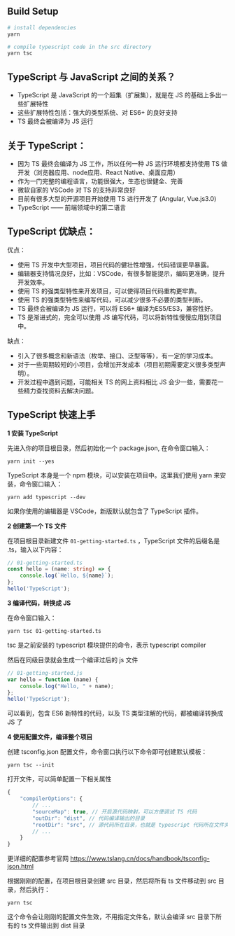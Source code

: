 
## Build Setup

``` bash
# install dependencies
yarn

# compile typescript code in the src directory
yarn tsc
```

## TypeScript 与 JavaScript 之间的关系？

- TypeScript 是 JavaScript 的一个超集（扩展集），就是在 JS 的基础上多出一些扩展特性
- 这些扩展特性包括：强大的类型系统、对 ES6+ 的良好支持
- TS 最终会被编译为 JS 运行

## 关于 TypeScript：
- 因为 TS 最终会编译为 JS 工作，所以任何一种 JS 运行环境都支持使用 TS 做开发（浏览器应用、node应用、React Native、桌面应用）
- 作为一门完整的编程语言，功能很强大，生态也很健全、完善
- 微软自家的 VSCode 对 TS 的支持非常良好
- 目前有很多大型的开源项目开始使用 TS 进行开发了 (Angular, Vue.js3.0)
- TypeScript —— 前端领域中的第二语言


## TypeScript 优缺点：

优点：

- 使用 TS 开发中大型项目，项目代码的健壮性增强，代码错误更早暴露。
- 编辑器支持情况良好，比如：VSCode，有很多智能提示，编码更准确，提升开发效率。
- 使用 TS 的强类型特性来开发项目，可以使得项目代码重构更牢靠。
- 使用 TS 的强类型特性来编写代码，可以减少很多不必要的类型判断。
- TS 最终会被编译为 JS 运行，可以将 ES6+ 编译为ES5/ES3，兼容性好。
- TS 是渐进式的，完全可以使用 JS 编写代码，可以将新特性慢慢应用到项目中。

缺点：
- 引入了很多概念和新语法（枚举、接口、泛型等等），有一定的学习成本。
- 对于一些周期较短的小项目，会增加开发成本（项目初期需要定义很多类型声明）。
- 开发过程中遇到问题，可能相关 TS 的网上资料相比 JS 会少一些，需要花一些精力查找资料去解决问题。


## TypeScript 快速上手

**1 安装 TypeScript**

先进入你的项目根目录，然后初始化一个 package.json, 在命令窗口输入：

`yarn init --yes`

TypeScript 本身是一个 npm 模块，可以安装在项目中。这里我们使用 yarn 来安装，命令窗口输入：

`yarn add typescript --dev`

如果你使用的编辑器是 VSCode，新版默认就包含了 TypeScript 插件。


**2 创建第一个 TS 文件**

在项目根目录新建文件 `01-getting-started.ts` ，TypeScript 文件的后缀名是 .ts，输入以下内容：

```typescript
// 01-getting-started.ts
const hello = (name: string) => {
    console.log(`Hello, ${name}`);
};
hello('TypeScript');
```


**3 编译代码，转换成 JS**

在命令窗口输入：

`yarn tsc 01-getting-started.ts`

tsc 是之前安装的 typescript 模块提供的命令，表示 typescript compiler

然后在同级目录就会生成一个编译过后的 js 文件

```javascript
// 01-getting-started.js
var hello = function (name) {
    console.log("Hello, " + name);
};
hello('TypeScript');
```

可以看到，包含 ES6 新特性的代码，以及 TS 类型注解的代码，都被编译转换成 JS 了


**4 使用配置文件，编译整个项目**

创建 tsconfig.json 配置文件，命令窗口执行以下命令即可创建默认模板：

`yarn tsc --init`

打开文件，可以简单配置一下相关属性

```javascript
{
    "compilerOptions": {
        // ...
        "sourceMap": true, // 开启源代码映射，可以方便调试 TS 代码
        "outDir": "dist", // 代码编译输出的目录
        "rootDir": "src", // 源代码所在目录，也就是 typescript 代码所在文件夹
        // ...
    }
}
```

更详细的配置参考官网 https://www.tslang.cn/docs/handbook/tsconfig-json.html

根据刚刚的配置，在项目根目录创建 src 目录，然后将所有 ts 文件移动到 src 目录，然后执行：

`yarn tsc`

这个命令会让刚刚的配置文件生效，不用指定文件名，默认会编译 src 目录下所有的 ts 文件输出到 dist 目录

